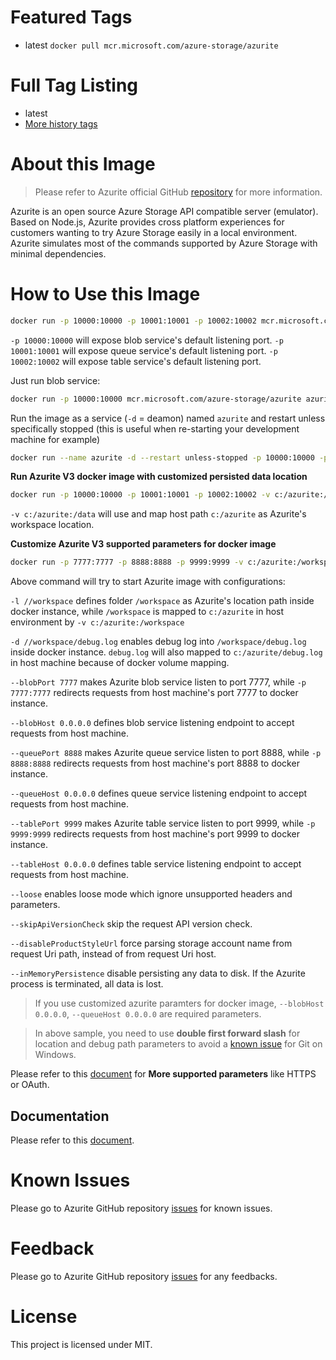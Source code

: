 # Featured Tags

- latest
  `docker pull mcr.microsoft.com/azure-storage/azurite`

# Full Tag Listing

- latest
- [More history tags](https://mcr.microsoft.com/v2/azure-storage/azurite/tags/list)

# About this Image

> Please refer to Azurite official GitHub [repository](https://github.com/Azure/Azurite) for more information.

Azurite is an open source Azure Storage API compatible server (emulator). Based on Node.js, Azurite provides cross platform experiences for customers wanting to try Azure Storage easily in a local environment. Azurite simulates most of the commands supported by Azure Storage with minimal dependencies.

# How to Use this Image

```bash
docker run -p 10000:10000 -p 10001:10001 -p 10002:10002 mcr.microsoft.com/azure-storage/azurite
```

`-p 10000:10000` will expose blob service's default listening port.
`-p 10001:10001` will expose queue service's default listening port.
`-p 10002:10002` will expose table service's default listening port.

Just run blob service:

```bash
docker run -p 10000:10000 mcr.microsoft.com/azure-storage/azurite azurite-blob --blobHost 0.0.0.0
```

Run the image as a service (`-d` = deamon) named `azurite` and restart unless specifically stopped (this is useful when re-starting your development machine for example)

```bash
docker run --name azurite -d --restart unless-stopped -p 10000:10000 -p 10001:10001 -p 10002:10002 mcr.microsoft.com/azure-storage/azurite
```

**Run Azurite V3 docker image with customized persisted data location**

```bash
docker run -p 10000:10000 -p 10001:10001 -p 10002:10002 -v c:/azurite:/data mcr.microsoft.com/azure-storage/azurite
```

`-v c:/azurite:/data` will use and map host path `c:/azurite` as Azurite's workspace location.

**Customize Azurite V3 supported parameters for docker image**

```bash
docker run -p 7777:7777 -p 8888:8888 -p 9999:9999 -v c:/azurite:/workspace mcr.microsoft.com/azure-storage/azurite azurite -l /workspace -d /workspace/debug.log --blobPort 7777 --blobHost 0.0.0.0 --queuePort 8888 --queueHost 0.0.0.0 --tablePort 9999 --tableHost 0.0.0.0 --loose --skipApiVersionCheck --disableProductStyleUrl
```

Above command will try to start Azurite image with configurations:

`-l //workspace` defines folder `/workspace` as Azurite's location path inside docker instance, while `/workspace` is mapped to `c:/azurite` in host environment by `-v c:/azurite:/workspace`

`-d //workspace/debug.log` enables debug log into `/workspace/debug.log` inside docker instance. `debug.log` will also mapped to `c:/azurite/debug.log` in host machine because of docker volume mapping.

`--blobPort 7777` makes Azurite blob service listen to port 7777, while `-p 7777:7777` redirects requests from host machine's port 7777 to docker instance.

`--blobHost 0.0.0.0` defines blob service listening endpoint to accept requests from host machine.

`--queuePort 8888` makes Azurite queue service listen to port 8888, while `-p 8888:8888` redirects requests from host machine's port 8888 to docker instance.

`--queueHost 0.0.0.0` defines queue service listening endpoint to accept requests from host machine.

`--tablePort 9999` makes Azurite table service listen to port 9999, while `-p 9999:9999` redirects requests from host machine's port 9999 to docker instance.

`--tableHost 0.0.0.0` defines table service listening endpoint to accept requests from host machine.

`--loose` enables loose mode which ignore unsupported headers and parameters.

`--skipApiVersionCheck` skip the request API version check.

`--disableProductStyleUrl` force parsing storage account name from request Uri path, instead of from request Uri host.

`--inMemoryPersistence` disable persisting any data to disk. If the Azurite process is terminated, all data is lost.

> If you use customized azurite paramters for docker image, `--blobHost 0.0.0.0`, `--queueHost 0.0.0.0` are required parameters.

> In above sample, you need to use **double first forward slash** for location and debug path parameters to avoid a [known issue](https://stackoverflow.com/questions/48427366/docker-build-command-add-c-program-files-git-to-the-path-passed-as-build-argu) for Git on Windows.

Please refer to this [document](https://github.com/Azure/Azurite/blob/master/README.md) for **More supported parameters** like HTTPS or OAuth.

## Documentation

Please refer to this [document](https://github.com/Azure/Azurite/blob/master/README.md).

# Known Issues

Please go to Azurite GitHub repository [issues](https://github.com/Azure/Azurite/issues) for known issues.

# Feedback

Please go to Azurite GitHub repository [issues](https://github.com/Azure/Azurite/issues) for any feedbacks.

# License

This project is licensed under MIT.
